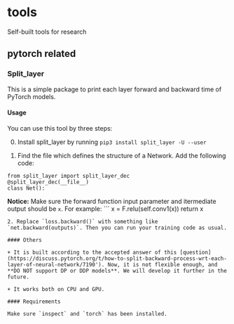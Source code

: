 # tools
Self-built tools for research

## pytorch related

### Split\_layer
This is a simple package to print each layer forward and backward time of PyTorch models.

#### Usage

You can use this tool by three steps:

0. Install split_layer by running `pip3 install split_layer -U --user`

1. Find the file which defines the structure of a Network. Add the following code:
  ```
  from split_layer import split_layer_dec
  @split_layer_dec(__file__)
  class Net():
  ```
  **Notice:** Make sure the forward function input parameter and itermediate output should be `x`. For example:
	```
  x = F.relu(self.conv1(x))
  return x
  ```
2. Replace `loss.backward()` with something like `net.backward(outputs)`. Then you can run your training code as usual.

#### Others

+ It is built according to the accepted answer of this [question](https://discuss.pytorch.org/t/how-to-split-backward-process-wrt-each-layer-of-neural-network/7190'). Now, it is not flexible enough, and **DO NOT support DP or DDP models**. We will develop it further in the future.

+ It works both on CPU and GPU.

#### Requirements

Make sure `inspect` and `torch` has been installed.


